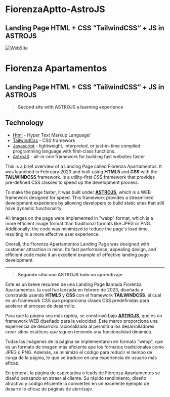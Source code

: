 # FiorenzaAptto-AstroJS
## Landing Page HTML + CSS “TailwindCSS“ + JS in ASTROJS
![WebSite](https://www.fiorenzaapartamentos.com/assets/opengraph.jpg "Fiorenza Apartamentos")

# Fiorenza Apartamentos

## Landing Page HTML + CSS “TailwindCSS“ + JS in ASTROJS
> **Second site with ASTROJS a learning experience**


## Technology

- [Html] - Hyper Text Markup Language!
- [TailwindCss] - CSS framework
- [Javascript] - lightweight, interpreted, or just-in-time compiled programming language with first-class functions.
- [AstroJS] - all-in-one framework for building fast websites faster

This is a brief overview of a Landing Page called Fiorenza Apartamentos. It was launched in February 2023 and built using **HTML5** and **CSS** with the **TAILWINDCSS** framework. is a utility-first CSS framework that provides pre-defined CSS classes to speed up the development process.

To make the page faster, it was built under [**ASTROJS**](https://astro.build), which is a WEB framework designed for speed. This framework provides a streamlined development experience by allowing developers to build static sites that still have dynamic functionality.

All images on the page were implemented in "webp" format, which is a more efficient image format than traditional formats like JPEG or PNG. Additionally, the code was minimized to reduce the page's load time, resulting in a more effective user experience.

Overall, the Fiorenza Apartamentos Landing Page was designed with customer attraction in mind. Its fast performance, appealing design, and efficient code make it an excellent example of effective landing page development.

***

> **Segundo sitio con ASTROJS todo un aprendizaje**

Este es un breve resumen de una Landing Page llamada Fiorenza Apartamentos. la cual fue lanzada en febrero de 2023,  diseñada y construida usando **HTML5** y **CSS** con el framework **TAILWINDCSS**. el cual es un framework CSS que proporciona clases CSS predefinidas para acelerar el proceso de desarrollo.

Para que la página sea más rápida, se construyó bajo [**ASTROJS**](https://astro.build), que es un framework WEB diseñado para la velocidad. Este marco proporciona una experiencia de desarrollo racionalizada al permitir a los desarrolladores crear sitios estáticos que siguen teniendo una funcionalidad dinámica.

Todas las imágenes de la página se implementaron en formato "webp", que es un formato de imagen más eficiente que los formatos tradicionales como JPEG o PNG. Además, se minimizó el código para reducir el tiempo de carga de la página, lo que se traduce en una experiencia de usuario más eficaz.

En general, la página de espectativa o leads de Fiorenza Apartamentos se diseñó pensando en atraer al cliente. Su rápido rendimiento, diseño atractivo y código eficiente la convierten en un excelente ejemplo de desarrollo eficaz de páginas de aterrizaje.


[Html]: <https://www.w3schools.com/html/html_intro.asp>
[TailwindCss]: <https://tailwindcss.com>
[Javascript]: <https://www.javascript.com>
[AstroJS]: <https://astro.build>
